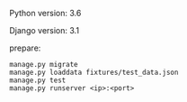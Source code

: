 Python version: 3.6

Django version: 3.1

prepare:

```
manage.py migrate
manage.py loaddata fixtures/test_data.json
manage.py test
manage.py runserver <ip>:<port>
```
